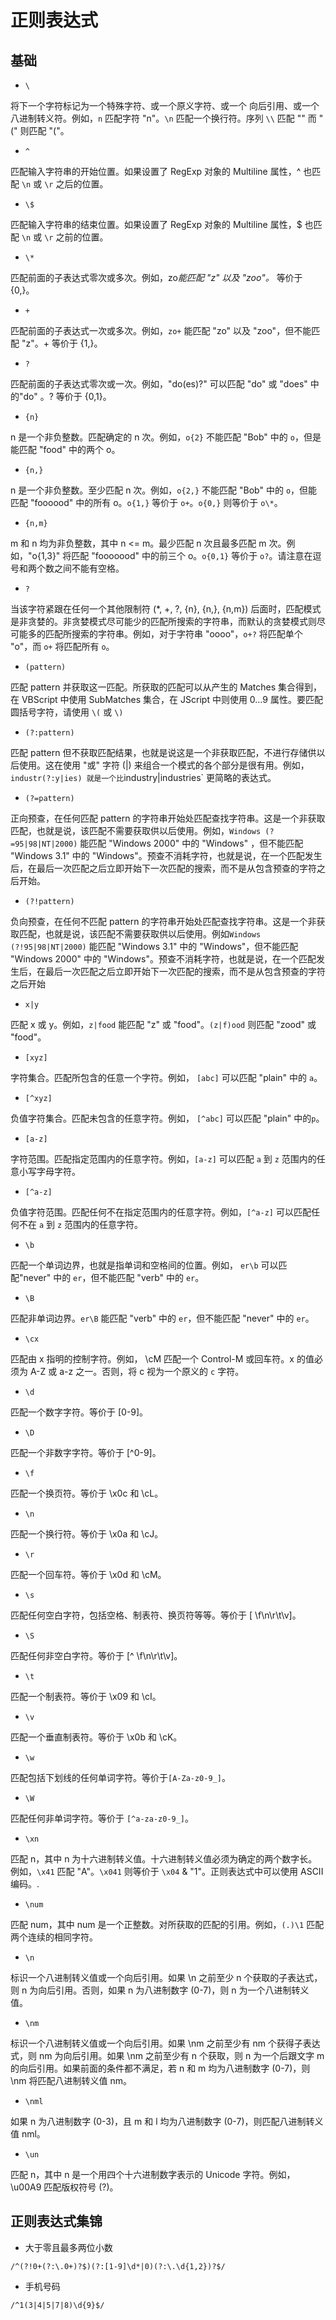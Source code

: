 # 正则表达式

## 基础

- `\`

将下一个字符标记为一个特殊字符、或一个原义字符、或一个 向后引用、或一个八进制转义符。例如，`n` 匹配字符 "n"。`\n` 匹配一个换行符。序列 `\\` 匹配 "\" 而 "\(" 则匹配 "("。

- `^`

匹配输入字符串的开始位置。如果设置了 RegExp 对象的 Multiline 属性，^ 也匹配 `\n` 或 `\r` 之后的位置。

- `\$`

匹配输入字符串的结束位置。如果设置了 RegExp 对象的 Multiline 属性，\$ 也匹配 `\n` 或 `\r` 之前的位置。

- `\*`

匹配前面的子表达式零次或多次。例如，zo*能匹配 "z" 以及 "zoo"。* 等价于{0,}。

- `+`

匹配前面的子表达式一次或多次。例如，`zo+` 能匹配 "zo" 以及 "zoo"，但不能匹配 "z"。+ 等价于 {1,}。

- `?`

匹配前面的子表达式零次或一次。例如，"do(es)?" 可以匹配 "do" 或 "does" 中的"do" 。? 等价于 {0,1}。

- `{n}`

n 是一个非负整数。匹配确定的 n 次。例如，`o{2}` 不能匹配 "Bob" 中的 `o`，但是能匹配 "food" 中的两个 o。

- `{n,}`

n 是一个非负整数。至少匹配 n 次。例如，`o{2,}` 不能匹配 "Bob" 中的 `o`，但能匹配 "foooood" 中的所有 o。`o{1,}` 等价于 `o+`。`o{0,}` 则等价于 `o\*`。

- `{n,m}`

m 和 n 均为非负整数，其中 n <= m。最少匹配 n 次且最多匹配 m 次。例如，"o{1,3}" 将匹配 "fooooood" 中的前三个 o。`o{0,1}` 等价于 `o?`。请注意在逗号和两个数之间不能有空格。

- `?`

当该字符紧跟在任何一个其他限制符 (\*, +, ?, {n}, {n,}, {n,m}) 后面时，匹配模式是非贪婪的。非贪婪模式尽可能少的匹配所搜索的字符串，而默认的贪婪模式则尽可能多的匹配所搜索的字符串。例如，对于字符串 "oooo"，`o+?` 将匹配单个 "o"，而 `o+` 将匹配所有 `o`。

- `(pattern)`

匹配 pattern 并获取这一匹配。所获取的匹配可以从产生的 Matches 集合得到，在 VBScript 中使用 SubMatches 集合，在 JScript 中则使用 $0…$9 属性。要匹配圆括号字符，请使用 `\(` 或 `\)`

- `(?:pattern)`

匹配 pattern 但不获取匹配结果，也就是说这是一个非获取匹配，不进行存储供以后使用。这在使用 "或" 字符 (|) 来组合一个模式的各个部分是很有用。例如， `industr(?:y|ies) 就是一个比`industry|industries` 更简略的表达式。

- `(?=pattern)`

正向预查，在任何匹配 pattern 的字符串开始处匹配查找字符串。这是一个非获取匹配，也就是说，该匹配不需要获取供以后使用。例如，`Windows (?=95|98|NT|2000)` 能匹配 "Windows 2000" 中的 "Windows" ，但不能匹配 "Windows 3.1" 中的 "Windows"。预查不消耗字符，也就是说，在一个匹配发生后，在最后一次匹配之后立即开始下一次匹配的搜索，而不是从包含预查的字符之后开始。

- `(?!pattern)`

负向预查，在任何不匹配 pattern 的字符串开始处匹配查找字符串。这是一个非获取匹配，也就是说，该匹配不需要获取供以后使用。例如`Windows (?!95|98|NT|2000)` 能匹配 "Windows 3.1" 中的 "Windows"，但不能匹配 "Windows 2000" 中的 "Windows"。预查不消耗字符，也就是说，在一个匹配发生后，在最后一次匹配之后立即开始下一次匹配的搜索，而不是从包含预查的字符之后开始

- `x|y`

匹配 x 或 y。例如，`z|food` 能匹配 "z" 或 "food"。`(z|f)ood` 则匹配 "zood" 或 "food"。

- `[xyz]`

字符集合。匹配所包含的任意一个字符。例如， `[abc]` 可以匹配 "plain" 中的 `a`。

- `[^xyz]`

负值字符集合。匹配未包含的任意字符。例如， `[^abc]` 可以匹配 "plain" 中的`p`。

- `[a-z]`

字符范围。匹配指定范围内的任意字符。例如，`[a-z]` 可以匹配 `a` 到 `z` 范围内的任意小写字母字符。

- `[^a-z]`

负值字符范围。匹配任何不在指定范围内的任意字符。例如，`[^a-z]` 可以匹配任何不在 `a` 到 `z` 范围内的任意字符。

- `\b`

匹配一个单词边界，也就是指单词和空格间的位置。例如， `er\b` 可以匹配"never" 中的 `er`，但不能匹配 "verb" 中的 `er`。

- `\B`

匹配非单词边界。`er\B` 能匹配 "verb" 中的 `er`，但不能匹配 "never" 中的 `er`。

- `\cx`

匹配由 x 指明的控制字符。例如， \cM 匹配一个 Control-M 或回车符。x 的值必须为 A-Z 或 a-z 之一。否则，将 c 视为一个原义的 `c` 字符。

- `\d`

匹配一个数字字符。等价于 [0-9]。

- `\D`

匹配一个非数字字符。等价于 [^0-9]。

- `\f`

匹配一个换页符。等价于 \x0c 和 \cL。

- `\n`

匹配一个换行符。等价于 \x0a 和 \cJ。

- `\r`

匹配一个回车符。等价于 \x0d 和 \cM。

- `\s`

匹配任何空白字符，包括空格、制表符、换页符等等。等价于 [ \f\n\r\t\v]。

- `\S`

匹配任何非空白字符。等价于 [^ \f\n\r\t\v]。

- `\t`

匹配一个制表符。等价于 \x09 和 \cI。

- `\v`

匹配一个垂直制表符。等价于 \x0b 和 \cK。

- `\w`

匹配包括下划线的任何单词字符。等价于`[A-Za-z0-9_]`。

- `\W`

匹配任何非单词字符。等价于 `[^a-za-z0-9_]`。

- `\xn`

匹配 n，其中 n 为十六进制转义值。十六进制转义值必须为确定的两个数字长。例如，`\x41` 匹配 "A"。`\x041` 则等价于 `\x04` & "1"。正则表达式中可以使用 ASCII 编码。.

- `\num`

匹配 num，其中 num 是一个正整数。对所获取的匹配的引用。例如，`(.)\1` 匹配两个连续的相同字符。

- `\n`

标识一个八进制转义值或一个向后引用。如果 \n 之前至少 n 个获取的子表达式，则 n 为向后引用。否则，如果 n 为八进制数字 (0-7)，则 n 为一个八进制转义值。

- `\nm`

标识一个八进制转义值或一个向后引用。如果 \nm 之前至少有 nm 个获得子表达式，则 nm 为向后引用。如果 \nm 之前至少有 n 个获取，则 n 为一个后跟文字 m 的向后引用。如果前面的条件都不满足，若 n 和 m 均为八进制数字 (0-7)，则 \nm 将匹配八进制转义值 nm。

- `\nml`

如果 n 为八进制数字 (0-3)，且 m 和 l 均为八进制数字 (0-7)，则匹配八进制转义值 nml。

- `\un`

匹配 n，其中 n 是一个用四个十六进制数字表示的 Unicode 字符。例如， \u00A9 匹配版权符号 (?)。

## 正则表达式集锦

- 大于零且最多两位小数

`/^(?!0+(?:\.0+)?$)(?:[1-9]\d*|0)(?:\.\d{1,2})?$/`

- 手机号码

`/^1(3|4|5|7|8)\d{9}$/`
